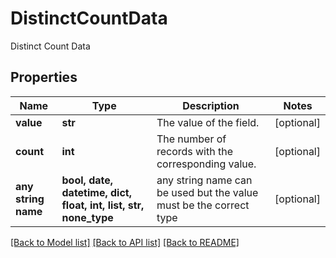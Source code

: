 # DistinctCountData

Distinct Count Data

## Properties
Name | Type | Description | Notes
------------ | ------------- | ------------- | -------------
**value** | **str** | The value of the field. | [optional] 
**count** | **int** | The number of records with the corresponding value. | [optional] 
**any string name** | **bool, date, datetime, dict, float, int, list, str, none_type** | any string name can be used but the value must be the correct type | [optional]

[[Back to Model list]](../README.md#documentation-for-models) [[Back to API list]](../README.md#documentation-for-api-endpoints) [[Back to README]](../README.md)


